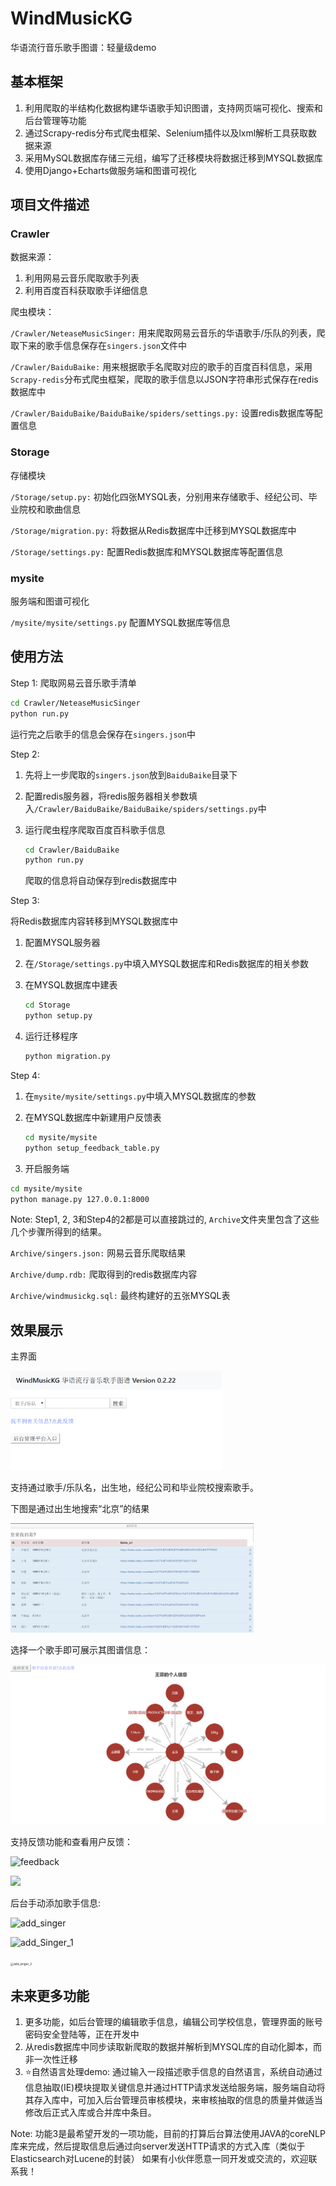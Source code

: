 # WindMusicKG

华语流行音乐歌手图谱：轻量级demo

## 基本框架

1. 利用爬取的半结构化数据构建华语歌手知识图谱，支持网页端可视化、搜索和后台管理等功能
2. 通过Scrapy-redis分布式爬虫框架、Selenium插件以及lxml解析工具获取数据来源
3. 采用MySQL数据库存储三元组，编写了迁移模块将数据迁移到MYSQL数据库
4. 使用Django+Echarts做服务端和图谱可视化

## 项目文件描述

### Crawler

数据来源：

1. 利用网易云音乐爬取歌手列表
2. 利用百度百科获取歌手详细信息

爬虫模块：

`/Crawler/NeteaseMusicSinger:` 用来爬取网易云音乐的华语歌手/乐队的列表，爬取下来的歌手信息保存在`singers.json`文件中

`/Crawler/BaiduBaike:` 用来根据歌手名爬取对应的歌手的百度百科信息，采用`Scrapy-redis`分布式爬虫框架，爬取的歌手信息以JSON字符串形式保存在redis数据库中

`/Crawler/BaiduBaike/BaiduBaike/spiders/settings.py:` 设置redis数据库等配置信息

### Storage

存储模块

`/Storage/setup.py:` 初始化四张MYSQL表，分别用来存储歌手、经纪公司、毕业院校和歌曲信息

`/Storage/migration.py:` 将数据从Redis数据库中迁移到MYSQL数据库中

`/Storage/settings.py:` 配置Redis数据库和MYSQL数据库等配置信息

### mysite

服务端和图谱可视化

`/mysite/mysite/settings.py` 配置MYSQL数据库等信息

## 使用方法

Step 1: 爬取网易云音乐歌手清单

```bash
cd Crawler/NeteaseMusicSinger
python run.py
```

运行完之后歌手的信息会保存在`singers.json`中

Step 2: 

1. 先将上一步爬取的`singers.json`放到`BaiduBaike`目录下

2. 配置redis服务器，将redis服务器相关参数填入`/Crawler/BaiduBaike/BaiduBaike/spiders/settings.py`中

3. 运行爬虫程序爬取百度百科歌手信息

   ```bash
   cd Crawler/BaiduBaike
   python run.py
   ```

   爬取的信息将自动保存到redis数据库中

Step 3:

将Redis数据库内容转移到MYSQL数据库中

1. 配置MYSQL服务器

2. 在`/Storage/settings.py`中填入MYSQL数据库和Redis数据库的相关参数

3. 在MYSQL数据库中建表

   ```bash
   cd Storage
   python setup.py
   ```

4. 运行迁移程序

   ```bash
   python migration.py
   ```

Step 4:

1. 在`mysite/mysite/settings.py`中填入MYSQL数据库的参数

2. 在MYSQL数据库中新建用户反馈表

   ```bash
   cd mysite/mysite
   python setup_feedback_table.py
   ```

3. 开启服务端

```bash
cd mysite/mysite
python manage.py 127.0.0.1:8000
```

Note: Step1, 2, 3和Step4的2都是可以直接跳过的, `Archive`文件夹里包含了这些几个步骤所得到的结果。

`Archive/singers.json:` 网易云音乐爬取结果

`Archive/dump.rdb:` 爬取得到的redis数据库内容

`Archive/windmusickg.sql:` 最终构建好的五张MYSQL表

## 效果展示

主界面

<img src="/Img/Main.png" alt="Main" style="zoom:33%;" />

支持通过歌手/乐队名，出生地，经纪公司和毕业院校搜索歌手。

下图是通过出生地搜索“北京”的结果

<img src="\Img\search.PNG" alt="Search" style="zoom:38%;" />

选择一个歌手即可展示其图谱信息：

![singer](/Img/singer.PNG)

支持反馈功能和查看用户反馈：

![feedback](C:\Users\HuangDafeng\Desktop\workstation\WindMusicKG\Img\feedback.PNG)

![](C:\Users\HuangDafeng\Desktop\workstation\WindMusicKG\Img\view_feedback.PNG)

后台手动添加歌手信息:

![add_singer](C:\Users\HuangDafeng\Desktop\workstation\WindMusicKG\Img\add_singer.PNG)

![add_Singer_1](C:\Users\HuangDafeng\Desktop\workstation\WindMusicKG\Img\add_singer_1.PNG)

<img src="C:\Users\HuangDafeng\Desktop\workstation\WindMusicKG\Img\add_singer_2.PNG" alt="add_singer_2" style="zoom:33%;" />

## 未来更多功能

1. 更多功能，如后台管理的编辑歌手信息，编辑公司学校信息，管理界面的账号密码安全登陆等，正在开发中
2. 从redis数据库中同步读取新爬取的数据并解析到MYSQL库的自动化脚本，而非一次性迁移
3. :star:自然语言处理demo: 通过输入一段描述歌手信息的自然语言，系统自动通过信息抽取(IE)模块提取关键信息并通过HTTP请求发送给服务端，服务端自动将其存入库中，可加入后台管理员审核模块，来审核抽取的信息的质量并做适当修改后正式入库或合并库中条目。

Note: 功能3是最希望开发的一项功能，目前的打算后台算法使用JAVA的coreNLP库来完成，然后提取信息后通过向server发送HTTP请求的方式入库（类似于Elasticsearch对Lucene的封装） 如果有小伙伴愿意一同开发或交流的，欢迎联系我！


